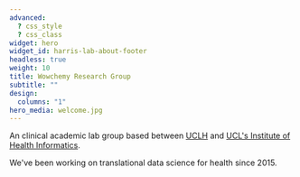 ```yaml
---
advanced:
  ? css_style
  ? css_class
widget: hero
widget_id: harris-lab-about-footer
headless: true
weight: 10
title: Wowchemy Research Group
subtitle: ""
design:
  columns: "1"
hero_media: welcome.jpg
---
```

An clinical academic lab group based between [UCLH](https://www.uclh.nhs.uk/our-services/find-service/critical-care) and [UCL's Institute of Health Informatics](https://www.ucl.ac.uk/health-informatics/groups/translational-data-science).

We've been working on translational data science for health since 2015.